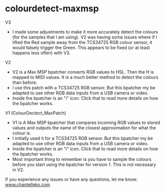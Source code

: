 # colourdetect-maxmsp
V3 
* I made some adjustments to make it more accurately detect the colours (for the samples that I am using). V2 was having some issues where if I lifted the Red sample away from the TCS34725 RGB colour sensor, it would falsely trigger the Green. This appears to be fixed (or at least happens less often) with V3. 

V2
* V2 is a Max MSP bpatcher converts RGB values to HSL. Then the H is mapped to MIDI values. It is a much better method to detect the colours than before.
* I use this patch with a TCS34725 RGB sensor. But this bpatcher my be adapted to use other RGB data inputs from a USB camera or video. 
* Inside the bpatcher is an "i" icon. Click that to read more details on how the bpatcher works. 

V1 (ColourDectect_MaxPatch)
* V1 is A Max MSP bpatcher that compares incoming RGB values to stored values and outputs the name of the closest approximation for what the colour is.
* I initially used it for a TCS34725 RGB sensor. But this bpatcher my be adapted to use other RGB data inputs from a USB camera or video. 
* Inside the bpatcher is an "i" icon. Click that to read more details on how the bpatcher works. 
* Most important thing to remember is you have to sample the colours before you start using the bpatcher for version 1. This is not necessary in V2.

If you experience any issues or have any questions, let me know: www.chantelleko.com
